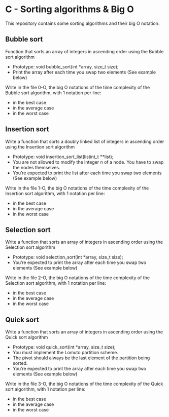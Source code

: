 # C - Sorting algorithms & Big O

This repository contains some sorting algorithms and their big O notation.

## Bubble sort
Function that sorts an array of integers in ascending order using the Bubble sort algorithm
- Prototype: void bubble_sort(int *array, size_t size);
- Print the array after each time you swap two elements (See example below)

Write in the file 0-O, the big O notations of the time complexity of the Bubble sort algorithm, with 1 notation per line:
- in the best case
- in the average case
- in the worst case

## Insertion sort
Write a function that sorts a doubly linked list of integers in ascending order using the Insertion sort algorithm
- Prototype: void insertion_sort_list(listint_t **list);
- You are not allowed to modify the integer n of a node. You have to swap the nodes themselves.
- You’re expected to print the list after each time you swap two elements (See example below)

Write in the file 1-O, the big O notations of the time complexity of the Insertion sort algorithm, with 1 notation per line:
- in the best case
- in the average case
- in the worst case

## Selection sort
Write a function that sorts an array of integers in ascending order using the Selection sort algorithm
- Prototype: void selection_sort(int *array, size_t size);
- You’re expected to print the array after each time you swap two elements (See example below)

Write in the file 2-O, the big O notations of the time complexity of the Selection sort algorithm, with 1 notation per line:
- in the best case
- in the average case
- in the worst case

## Quick sort
Write a function that sorts an array of integers in ascending order using the Quick sort algorithm
- Prototype: void quick_sort(int *array, size_t size);
- You must implement the Lomuto partition scheme.
- The pivot should always be the last element of the partition being sorted.
- You’re expected to print the array after each time you swap two elements (See example below)

Write in the file 3-O, the big O notations of the time complexity of the Quick sort algorithm, with 1 notation per line:
- in the best case
- in the average case
- in the worst case
